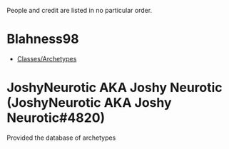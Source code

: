 People and credit are listed in no particular order.


# Blahness98
* [Classes/Archetypes](https://www.fantasygrounds.com/forums/showthread.php?50404-Class-and-Archetype-Module)

# JoshyNeurotic AKA Joshy Neurotic (JoshyNeurotic AKA Joshy Neurotic#4820)
Provided the database of archetypes